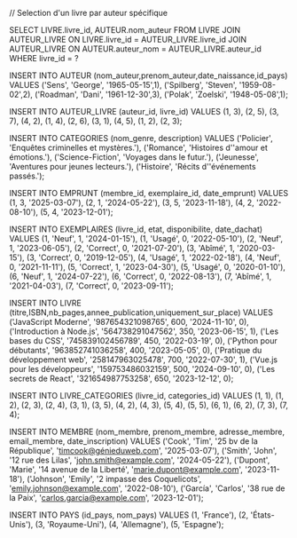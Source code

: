 // Selection d'un livre par auteur spécifique

SELECT LIVRE.livre_id, AUTEUR.nom_auteur
FROM LIVRE
JOIN AUTEUR_LIVRE ON LIVRE.livre_id = AUTEUR_LIVRE.livre_id
JOIN AUTEUR_LIVRE ON AUTEUR.auteur_nom = AUTEUR_LIVRE.auteur_id
WHERE livre_id = ?

INSERT INTO AUTEUR (nom_auteur,prenom_auteur,date_naissance,id_pays)
VALUES
('Sens', 'George', '1965-05-15',1),
('Spilberg', 'Steven', '1959-08-02',2),
('Roadman', 'Dani', '1961-12-30',3),
('Polak', 'Zoelski', '1948-05-08',1);

INSERT INTO AUTEUR_LIVRE (auteur_id, livre_id) VALUES
(1, 3),
(2, 5),
(3, 7),
(4, 2),
(1, 4),
(2, 6),
(3, 1),
(4, 5),
(1, 2),
(2, 3);

INSERT INTO CATEGORIES (nom_genre, description) VALUES
('Policier', 'Enquêtes criminelles et mystères.'),
('Romance', 'Histoires d''amour et émotions.'),
('Science-Fiction', 'Voyages dans le futur.'),
('Jeunesse', 'Aventures pour jeunes lecteurs.'),
('Histoire', 'Récits d''événements passés.');

INSERT INTO EMPRUNT (membre_id, exemplaire_id, date_emprunt) VALUES
(1, 3, '2025-03-07'),
(2, 1, '2024-05-22'),
(3, 5, '2023-11-18'),
(4, 2, '2022-08-10'),
(5, 4, '2023-12-01');

INSERT INTO EXEMPLAIRES (livre_id, etat, disponibilite, date_dachat) VALUES
(1, 'Neuf', 1, '2024-01-15'),
(1, 'Usagé', 0, '2022-05-10'),
(2, 'Neuf', 1, '2023-06-05'),
(2, 'Correct', 0, '2021-07-20'),
(3, 'Abîmé', 1, '2020-03-15'),
(3, 'Correct', 0, '2019-12-05'),
(4, 'Usagé', 1, '2022-02-18'),
(4, 'Neuf', 0, '2021-11-11'),
(5, 'Correct', 1, '2023-04-30'),
(5, 'Usagé', 0, '2020-01-10'),
(6, 'Neuf', 1, '2024-07-22'),
(6, 'Correct', 0, '2022-08-13'),
(7, 'Abîmé', 1, '2021-04-03'),
(7, 'Correct', 0, '2023-09-11');

INSERT INTO LIVRE (titre,ISBN,nb_pages,annee_publication,uniquement_sur_place)
VALUES
('JavaScript Moderne', '987654321098765', 600, '2024-11-10', 0),
('Introduction à Node.js', '564738291047562', 350, '2023-06-15', 1),
('Les bases du CSS', '745839102456789', 450, '2022-03-19', 0),
('Python pour débutants', '963852741036258', 400, '2023-05-05', 0),
('Pratique du développement web', '258147963025478', 700, '2022-07-30', 1),
('Vue.js pour les développeurs', '159753486032159', 500, '2024-09-10', 0),
('Les secrets de React', '321654987753258', 650, '2023-12-12', 0);

INSERT INTO LIVRE_CATEGORIES (livre_id, categories_id) VALUES
(1, 1),
(1, 2),
(2, 3),
(2, 4),
(3, 1),
(3, 5),
(4, 2),
(4, 3),
(5, 4),
(5, 5),
(6, 1),
(6, 2),
(7, 3),
(7, 4);

INSERT INTO MEMBRE (nom_membre, prenom_membre, adresse_membre, email_membre, date_inscription) VALUES
('Cook', 'Tim', '25 bv de la République', 'timcook@génieduweb.com', '2025-03-07'),
('Smith', 'John', '12 rue des Lilas', 'john.smith@example.com', '2024-05-22'),
('Dupont', 'Marie', '14 avenue de la Liberté', 'marie.dupont@example.com', '2023-11-18'),
('Johnson', 'Emily', '2 impasse des Coquelicots', 'emily.johnson@example.com', '2022-08-10'),
('García', 'Carlos', '38 rue de la Paix', 'carlos.garcia@example.com', '2023-12-01');

INSERT INTO PAYS (id_pays, nom_pays) VALUES
(1, 'France'),
(2, 'États-Unis'),
(3, 'Royaume-Uni'),
(4, 'Allemagne'),
(5, 'Espagne');
